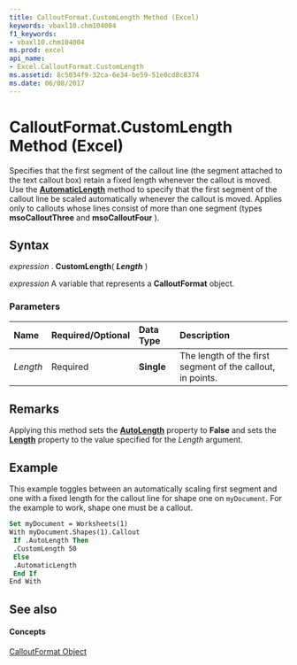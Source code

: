 ```yaml
---
title: CalloutFormat.CustomLength Method (Excel)
keywords: vbaxl10.chm104004
f1_keywords:
- vbaxl10.chm104004
ms.prod: excel
api_name:
- Excel.CalloutFormat.CustomLength
ms.assetid: 8c5034f9-32ca-6e34-be59-51e0cd8c8374
ms.date: 06/08/2017
---
```



# CalloutFormat.CustomLength Method (Excel)

Specifies that the first segment of the callout line (the segment attached to the text callout box) retain a fixed length whenever the callout is moved. Use the **[AutomaticLength](calloutformat-automaticlength-method-excel.md)** method to specify that the first segment of the callout line be scaled automatically whenever the callout is moved. Applies only to callouts whose lines consist of more than one segment (types **msoCalloutThree** and **msoCalloutFour** ).


## Syntax

 _expression_ . **CustomLength**( **_Length_** )

 _expression_ A variable that represents a **CalloutFormat** object.


### Parameters



|**Name**|**Required/Optional**|**Data Type**|**Description**|
|:-----|:-----|:-----|:-----|
| _Length_|Required| **Single**|The length of the first segment of the callout, in points.|

## Remarks

Applying this method sets the **[AutoLength](calloutformat-autolength-property-excel.md)** property to **False** and sets the **[Length](calloutformat-length-property-excel.md)** property to the value specified for the _Length_ argument.


## Example

This example toggles between an automatically scaling first segment and one with a fixed length for the callout line for shape one on  `myDocument`. For the example to work, shape one must be a callout.


```vb
Set myDocument = Worksheets(1) 
With myDocument.Shapes(1).Callout 
 If .AutoLength Then 
 .CustomLength 50 
 Else 
 .AutomaticLength 
 End If 
End With
```


## See also


#### Concepts


[CalloutFormat Object](calloutformat-object-excel.md)

